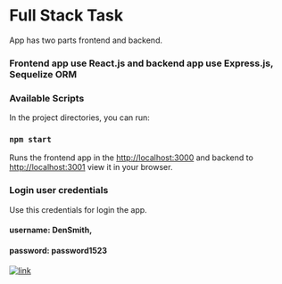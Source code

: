 # Full Stack Task
App has two parts frontend and backend.

### Frontend app use React.js and backend app use Express.js, Sequelize ORM
### Available Scripts

In the project directories, you can run:

### `npm start`

Runs the frontend app in the [http://localhost:3000](http://localhost:3000) and backend to [http://localhost:3001](http://localhost:3001) view it in your browser.

### Login user credentials

Use this credentials for login the app.
#### username: DenSmith, 
#### password: password1523 

<a href="https://gyazo.com/7b61ef8cb5e0ab6c96d283f6896b47e6" rel="project">![link](https://gyazo.com/7b61ef8cb5e0ab6c96d283f6896b47e6)</a>
